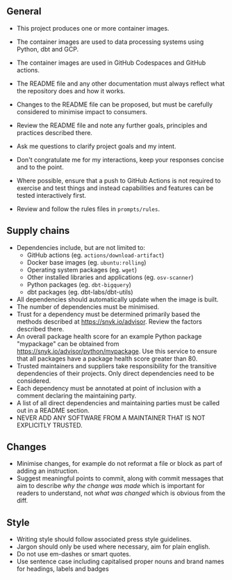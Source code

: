 ## General

- This project produces one or more container images.
- The container images are used to data processing systems using Python, dbt and GCP.
- The container images are used in GitHub Codespaces and GitHub actions.
- The README file and any other documentation must always reflect what the repository does and how it works.
- Changes to the README file can be proposed, but must be carefully considered to minimise impact to consumers.
- Review the README file and note any further goals, principles and practices described there.
- Ask me questions to clarify project goals and my intent.
- Don't congratulate me for my interactions, keep your responses concise and to the point.
- Where possible, ensure that a push to GitHub Actions is not required to exercise and test things and instead capabilities and features can be tested interactively first.

- Review and follow the rules files in `prompts/rules`.

## Supply chains

- Dependencies include, but are not limited to:
  - GitHub actions (eg. `actions/download-artifact`)
  - Docker base images (eg. `ubuntu:rolling`)
  - Operating system packages (eg. `wget`)
  - Other installed libraries and applications (eg. `osv-scanner`)
  - Python packages (eg. `dbt-bigquery`)
  - dbt packages (eg. dbt-labs/dbt-utils)
- All dependencies should automatically update when the image is built.
- The number of dependencies must be minimised.
- Trust for a dependency must be determined primarily based the methods described at https://snyk.io/advisor. Review the factors described there.
- An overall package health score for an example Python package "mypackage" can be obtained from https://snyk.io/advisor/python/mypackage. Use this service to ensure that all packages have a package health score greater than 80.
- Trusted maintainers and suppliers take responsibility for the transitive dependencies of their projects. Only direct dependencies need to be considered.
- Each dependency must be annotated at point of inclusion with a comment declaring the maintaining party.
- A list of all direct dependencies and maintaining parties must be called out in a README section.
- NEVER ADD ANY SOFTWARE FROM A MAINTAINER THAT IS NOT EXPLICITLY TRUSTED.

## Changes

- Minimise changes, for example do not reformat a file or block as part of adding an instruction.
- Suggest meaningful points to commit, along with commit messages that aim to describe *why the change was made* which is important for readers to understand, not *what was changed* which is obvious from the diff.

## Style

- Writing style should follow associated press style guidelines.
- Jargon should only be used where necessary, aim for plain english.
- Do not use em-dashes or smart quotes.
- Use sentence case including capitalised proper nouns and brand names for headings, labels and badges